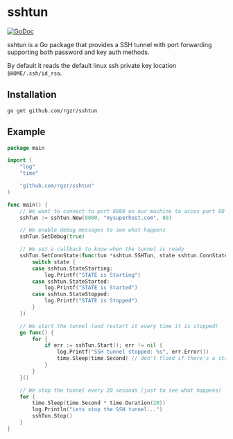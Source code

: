# sshtun

[![GoDoc](https://godoc.org/github.com/golang/gddo?status.svg)](https://godoc.org/github.com/rgzr/sshtun)

sshtun is a Go package that provides a SSH tunnel with port forwarding supporting both password and key auth methods.

By default it reads the default linux ssh private key location `$HOME/.ssh/id_rsa`.

## Installation

`go get github.com/rgzr/sshtun`

## Example

```go
package main

import (
    "log"
    "time"

    "github.com/rgzr/sshtun"
)

func main() {
    // We want to connect to port 8080 on our machine to acces port 80 on mysuperhost.com
    sshTun := sshtun.New(8080, "mysuperhost.com", 80)

    // We enable debug messages to see what happens
    sshTun.SetDebug(true)

    // We set a callback to know when the tunnel is ready
    sshTun.SetConnState(func(tun *sshtun.SSHTun, state sshtun.ConnState) {
        switch state {
        case sshtun.StateStarting:
            log.Printf("STATE is Starting")
        case sshtun.StateStarted:
            log.Printf("STATE is Started")
        case sshtun.StateStopped:
            log.Printf("STATE is Stopped")
        }
    })

    // We start the tunnel (and restart it every time it is stopped)
    go func() {
        for {
            if err := sshTun.Start(); err != nil {
                log.Printf("SSH tunnel stopped: %s", err.Error())
                time.Sleep(time.Second) // don't flood if there's a start error :)
            }
        }
    }()

    // We stop the tunnel every 20 seconds (just to see what happens)
    for {
        time.Sleep(time.Second * time.Duration(20))
        log.Println("Lets stop the SSH tunnel...")
        sshTun.Stop()
    }
}
```